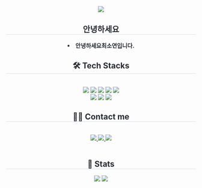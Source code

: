 <div align= "center">
    <img src="https://capsule-render.vercel.app/api?type=waving&color=gradient&height=180&text=Hi~%20I'm%20RACHEL-2929&animation=&fontColor=ffffff&fontSize=50" />
    </div>
    <div align= "center"> 
    <h2 style="border-bottom: 1px solid #d8dee4; color: #282d33;"> 안녕하세요 </h2>  
    <div style="font-weight: 700; font-size: 15px; text-align: center; color: #282d33;"> <li>안녕하세요최소연입니다.</li></li> </div> 
    </div>
    <div align= "center">
    <h2 style="border-bottom: 1px solid #d8dee4; color: #282d33;"> 🛠️ Tech Stacks </h2> <br> 
    <div style="margin: 0 auto; text-align: center;" align= "center"> <img src="https://img.shields.io/badge/C-A8B9CC?style=for-the-badge&logo=C&logoColor=white">
          <img src="https://img.shields.io/badge/Git-F05032?style=for-the-badge&logo=Git&logoColor=white">
          <img src="https://img.shields.io/badge/GitHub Pages-222222?style=for-the-badge&logo=GitHub Pages&logoColor=white">
          <img src="https://img.shields.io/badge/Github-181717?style=for-the-badge&logo=Github&logoColor=white">
          <img src="https://img.shields.io/badge/HTML5-E34F26?style=for-the-badge&logo=HTML5&logoColor=white">
          <br/><img src="https://img.shields.io/badge/Javascript-F7DF1E?style=for-the-badge&logo=Javascript&logoColor=white">
          <img src="https://img.shields.io/badge/Java-007396?style=for-the-badge&logo=Java&logoColor=white">
          <img src="https://img.shields.io/badge/Slack-4A154B?style=for-the-badge&logo=Slack&logoColor=white">
          </div>
    </div>
    <div align= "center">
    <h2 style="border-bottom: 1px solid #d8dee4; color: #282d33;"> 🧑‍💻 Contact me </h2> <br> 
    <div align= "center"> <a href=https://soyy4082.tistory.com/> <img src="https://img.shields.io/badge/Tistory-000000?style=for-the-badge&logo=Tistory&logoColor=white&link=https://soyy4082.tistory.com/"> </a>
         <a href=https://www.notion.so/906c8ea6bb79446c809bf7052e296190> <img src="https://img.shields.io/badge/Notion-000000?style=for-the-badge&logo=Notion&logoColor=white&link=https://www.notion.so/906c8ea6bb79446c809bf7052e296190"> </a>
         <a href=mailto:sts06154@gmail.com> <img src="https://img.shields.io/badge/Gmail-EA4335?style=for-the-badge&logo=Gmail&logoColor=white&link=mailto:sts06154@gmail.com"> </a>
          </div>  <br> 
    <div align= "center">  </div> 
    </div>
    <div align= "center"> 
    <h2 style="border-bottom: 1px solid #d8dee4; color: #282d33;"> 🏅 Stats </h2> <div align= "center"> <img src="https://github-readme-stats.vercel.app/api?username=RACHEL-2929&bg_color=180,dec5e7,00000000&title_color=ffffff&text_color=ffffff"
         /> <img src="https://github-readme-stats.vercel.app/api/top-langs/?username=RACHEL-2929&layout=compact&bg_color=180,dec5e7,00000000&title_color=ffffff&text_color=ffffff"
           /> </div> 
    </div>
    